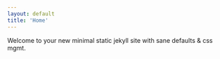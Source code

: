 ```yaml
---
layout: default
title: 'Home'
---
```


Welcome to your new minimal static jekyll site with sane defaults & css mgmt.

